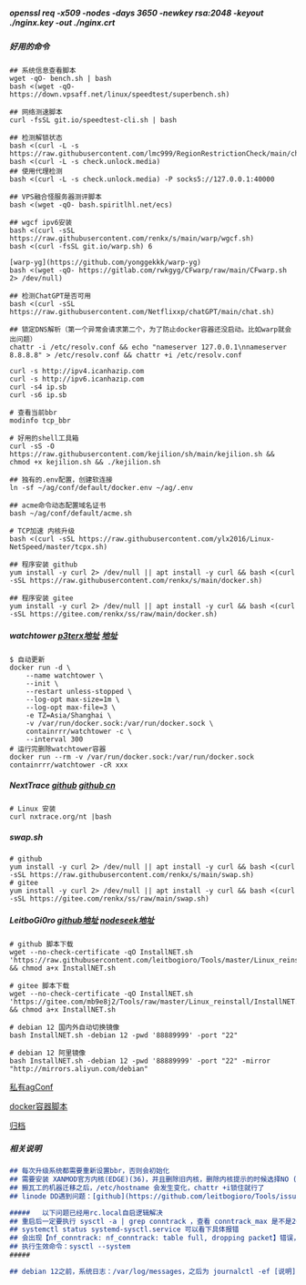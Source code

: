 ##### openssl req -x509 -nodes -days 3650 -newkey rsa:2048 -keyout ./nginx.key -out ./nginx.crt

##### 好用的命令
```shell
## 系统信息查看脚本
wget -qO- bench.sh | bash
bash <(wget -qO- https://down.vpsaff.net/linux/speedtest/superbench.sh)

## 网络测速脚本
curl -fsSL git.io/speedtest-cli.sh | bash

## 检测解锁状态
bash <(curl -L -s https://raw.githubusercontent.com/lmc999/RegionRestrictionCheck/main/check.sh)
bash <(curl -L -s check.unlock.media)
## 使用代理检测
bash <(curl -L -s check.unlock.media) -P socks5://127.0.0.1:40000

## VPS融合怪服务器测评脚本
bash <(wget -qO- bash.spiritlhl.net/ecs)

## wgcf ipv6安装
bash <(curl -sSL https://raw.githubusercontent.com/renkx/s/main/warp/wgcf.sh)
bash <(curl -fsSL git.io/warp.sh) 6

[warp-yg](https://github.com/yonggekkk/warp-yg)
bash <(wget -qO- https://gitlab.com/rwkgyg/CFwarp/raw/main/CFwarp.sh 2> /dev/null)

## 检测ChatGPT是否可用
bash <(curl -sSL https://raw.githubusercontent.com/Netflixxp/chatGPT/main/chat.sh)

## 锁定DNS解析（第一个异常会请求第二个，为了防止docker容器还没启动。比如warp就会出问题）
chattr -i /etc/resolv.conf && echo "nameserver 127.0.0.1\nnameserver 8.8.8.8" > /etc/resolv.conf && chattr +i /etc/resolv.conf

curl -s http://ipv4.icanhazip.com 
curl -s http://ipv6.icanhazip.com
curl -s4 ip.sb
curl -s6 ip.sb

# 查看当前bbr
modinfo tcp_bbr

# 好用的shell工具箱
curl -sS -O https://raw.githubusercontent.com/kejilion/sh/main/kejilion.sh && chmod +x kejilion.sh && ./kejilion.sh

## 独有的.env配置，创建软连接
ln -sf ~/ag/conf/default/docker.env ~/ag/.env

## acme命令动态配置域名证书
bash ~/ag/conf/default/acme.sh

# TCP加速 内核升级
bash <(curl -sSL https://raw.githubusercontent.com/ylx2016/Linux-NetSpeed/master/tcpx.sh)

## 程序安装 github
yum install -y curl 2> /dev/null || apt install -y curl && bash <(curl -sSL https://raw.githubusercontent.com/renkx/s/main/docker.sh)

## 程序安装 gitee
yum install -y curl 2> /dev/null || apt install -y curl && bash <(curl -sSL https://gitee.com/renkx/ss/raw/main/docker.sh)
```

##### watchtower [p3terx地址](https://p3terx.com/archives/docker-watchtower.html) [地址](https://containrrr.dev/watchtower/arguments/)
```shell
$ 自动更新
docker run -d \
    --name watchtower \
    --init \
    --restart unless-stopped \
    --log-opt max-size=1m \
    --log-opt max-file=3 \
    -e TZ=Asia/Shanghai \
    -v /var/run/docker.sock:/var/run/docker.sock \
    containrrr/watchtower -c \
    --interval 300
# 运行完删除watchtower容器
docker run --rm -v /var/run/docker.sock:/var/run/docker.sock containrrr/watchtower -cR xxx
```

##### NextTrace [github](https://github.com/nxtrace/NTrace-core) [github cn](https://github.com/nxtrace/NTrace-core/blob/main/README_zh_CN.md)
```shell
# Linux 安装
curl nxtrace.org/nt |bash
```

##### swap.sh
```shell
# github
yum install -y curl 2> /dev/null || apt install -y curl && bash <(curl -sSL https://raw.githubusercontent.com/renkx/s/main/swap.sh)
# gitee
yum install -y curl 2> /dev/null || apt install -y curl && bash <(curl -sSL https://gitee.com/renkx/ss/raw/main/swap.sh)
```

##### LeitboGi0ro [github地址](https://github.com/leitbogioro/Tools) [nodeseek地址](https://www.nodeseek.com/post-9383-1)
```shell
# github 脚本下载
wget --no-check-certificate -qO InstallNET.sh 'https://raw.githubusercontent.com/leitbogioro/Tools/master/Linux_reinstall/InstallNET.sh' && chmod a+x InstallNET.sh

# gitee 脚本下载
wget --no-check-certificate -qO InstallNET.sh 'https://gitee.com/mb9e8j2/Tools/raw/master/Linux_reinstall/InstallNET.sh' && chmod a+x InstallNET.sh

# debian 12 国内外自动切换镜像
bash InstallNET.sh -debian 12 -pwd '88889999' -port "22"

# debian 12 阿里镜像
bash InstallNET.sh -debian 12 -pwd '88889999' -port "22" -mirror "http://mirrors.aliyun.com/debian"

```

[私有agConf](https://github.com/renkx/myconf/tree/agconf)

[docker容器脚本](./README_D.md)

[归档](./README_ARCHIVE.md)

##### 相关说明
```markdown
## 每次升级系统都需要重新设置bbr，否则会初始化
## 需要安装 XANMOD官方内核(EDGE)(36)，并且删除旧内核，删除内核提示的时候选择NO (52)，最后开启优化方案2(22)
## 搬瓦工的机器迁移之后，/etc/hostname 会发生变化，chattr +i锁住就行了
## linode DD遇到问题：[github](https://github.com/leitbogioro/Tools/issues/87)

#####   以下问题已经用rc.local自启逻辑解决
## 重启后一定要执行 sysctl -a | grep conntrack ，查看 conntrack_max 是不是20+万，有些参数重启后不生效
## systemctl status systemd-sysctl.service 可以看下具体报错
## 会出现【nf_conntrack: nf_conntrack: table full, dropping packet】错误，用itdog一直发送tcping就会产生
## 执行生效命令：sysctl --system
#####

## debian 12之前，系统日志：/var/log/messages，之后为 journalctl -ef [说明](https://www.debian.org/releases/stable/i386/release-notes/ch-information.zh-cn.html#changes-to-system-logging)
```